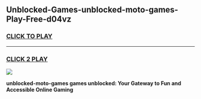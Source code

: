 
## Unblocked-Games-unblocked-moto-games-Play-Free-d04vz
<h3>
<a href="https://premium76.site?title=unblocked-moto-games&ref=09A">CLICK TO PLAY</a></h3>
<hr>

<h3>
<a href="https://premium76.site?title=unblocked-moto-games&ref=09A">CLICK 2 PLAY</a>
  
</h3>

<a href="https://premium76.site?title=unblocked-moto-games&ref=09A"><img src="https://clearcache.store/games.png"></a>


**unblocked-moto-games games unblocked: Your Gateway to Fun and Accessible Online Gaming**
